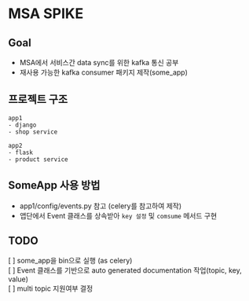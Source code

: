 # MSA SPIKE

## Goal  
- MSA에서 서비스간 data sync를 위한 kafka 통신 공부
- 재사용 가능한 kafka consumer 패키지 제작(some_app)

## 프로젝트 구조
```
app1
- django
- shop service

app2
- flask
- product service
```

## SomeApp 사용 방법
- app1/config/events.py 참고 (celery를 참고하여 제작)
- 앱단에서 Event 클래스를 상속받아 `key 설정` 및 `comsume` 메서드 구현


## TODO
[ ] some_app을 bin으로 실행 (as celery)  
[ ] Event 클래스를 기반으로 auto generated documentation 작업(topic, key, value)  
[ ] multi topic 지원여부 결정
